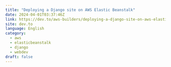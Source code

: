 ```yaml
---
title: "Deploying a Django site on AWS Elastic Beanstalk"
date: 2024-04-01T03:37:46Z
link: https://dev.to/aws-builders/deploying-a-django-site-on-aws-elastic-beanstalk-225b?utm_medium=RSS&utm_source=news.12bit.vn
site: dev.to
language: English
category:
  - aws
  - elasticbeanstalk
  - django
  - webdev
draft: false
---
```

